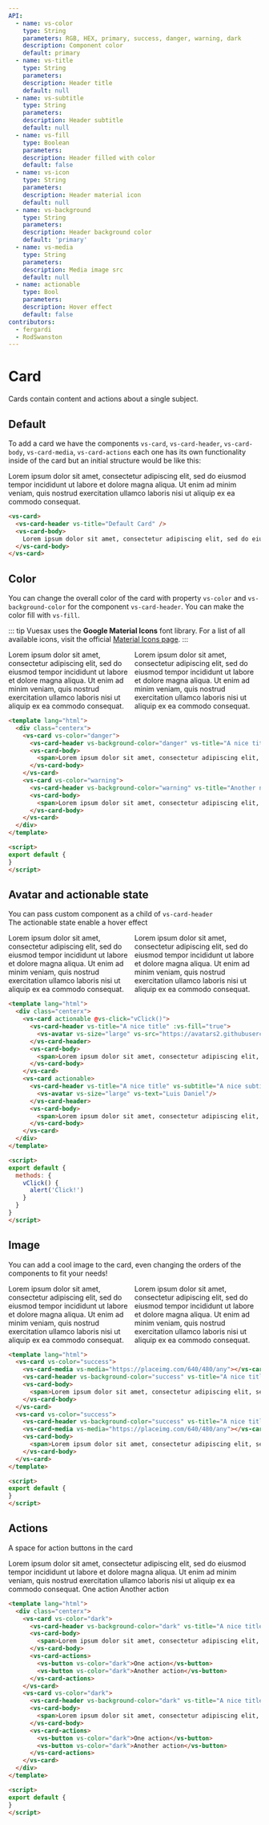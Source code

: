 ```yaml
---
API:
  - name: vs-color
    type: String
    parameters: RGB, HEX, primary, success, danger, warning, dark
    description: Component color
    default: primary
  - name: vs-title
    type: String
    parameters:
    description: Header title
    default: null
  - name: vs-subtitle
    type: String
    parameters:
    description: Header subtitle
    default: null
  - name: vs-fill
    type: Boolean
    parameters:
    description: Header filled with color
    default: false
  - name: vs-icon
    type: String
    parameters:
    description: Header material icon
    default: null
  - name: vs-background
    type: String
    parameters:
    description: Header background color
    default: 'primary'
  - name: vs-media
    type: String
    parameters:
    description: Media image src
    default: null
  - name: actionable
    type: Bool
    parameters:
    description: Hover effect
    default: false
contributors:
  - fergardi
  - RodSwanston
---
```


# Card <!--#new-->

<box header>

  Cards contain content and actions about a single subject.

</box>

<box>

## Default

To add a card we have the components `vs-card`, `vs-card-header`, `vs-card-body`, `vs-card-media`, `vs-card-actions` each one has its own functionality inside of the card but an initial structure would be like this:


<vuecode md>
<div slot="demo">
<vs-card>
  <vs-card-header vs-title="Default Card" />
  <vs-card-body>
    <span>Lorem ipsum dolor sit amet, consectetur adipiscing elit, sed do eiusmod tempor incididunt ut labore et dolore magna aliqua. Ut enim ad minim veniam, quis nostrud exercitation ullamco laboris nisi ut aliquip ex ea commodo consequat.</span>
  </vs-card-body>
</vs-card>
</div>
<div slot="code">

```html
<vs-card>
  <vs-card-header vs-title="Default Card" />
  <vs-card-body>
    Lorem ipsum dolor sit amet, consectetur adipiscing elit, sed do eiusmod tempor incididunt ut labore et dolore magna aliqua. Ut enim ad minim veniam, quis nostrud exercitation ullamco laboris nisi ut aliquip ex ea commodo consequat.
  </vs-card-body>
</vs-card>
```

</div>
</vuecode>
</box>


<box>

## Color

You can change the overall color of the card with property `vs-color` and `vs-background-color` for the component `vs-card-header`. You can make the color fill with `vs-fill`.

::: tip
Vuesax uses the **Google Material Icons** font library. For a list of all available icons, visit the official [Material Icons page](https://material.io/icons/).
:::

<vuecode md center>
<div slot="demo" style="display: flex;">
  <vs-card vs-color="danger">
    <vs-card-header vs-background-color="danger" vs-title="A nice title" vs-icon="error" :vs-fill="true"></vs-card-header>
    <vs-card-body>
      <span>Lorem ipsum dolor sit amet, consectetur adipiscing elit, sed do eiusmod tempor incididunt ut labore et dolore magna aliqua. Ut enim ad minim veniam, quis nostrud exercitation ullamco laboris nisi ut aliquip ex ea commodo consequat.</span>
    </vs-card-body>
  </vs-card>
  <vs-card vs-color="warning">
    <vs-card-header vs-background-color="warning" vs-title="Another nice title" vs-subtitle="A nice subtitle" vs-icon="warning"></vs-card-header>
    <vs-card-body>
      <span>Lorem ipsum dolor sit amet, consectetur adipiscing elit, sed do eiusmod tempor incididunt ut labore et dolore magna aliqua. Ut enim ad minim veniam, quis nostrud exercitation ullamco laboris nisi ut aliquip ex ea commodo consequat.</span>
    </vs-card-body>
  </vs-card>
</div>
<div slot="code">

```html
<template lang="html">
  <div class="centerx">
    <vs-card vs-color="danger">
      <vs-card-header vs-background-color="danger" vs-title="A nice title" vs-icon="error" :vs-fill="true"></vs-card-header>
      <vs-card-body>
        <span>Lorem ipsum dolor sit amet, consectetur adipiscing elit, sed do eiusmod tempor incididunt ut labore et dolore magna aliqua. Ut enim ad minim veniam, quis nostrud exercitation ullamco laboris nisi ut aliquip ex ea commodo consequat.</span>
      </vs-card-body>
    </vs-card>
    <vs-card vs-color="warning">
      <vs-card-header vs-background-color="warning" vs-title="Another nice title" vs-subtitle="A nice subtitle" vs-icon="warning"></vs-card-header>
      <vs-card-body>
        <span>Lorem ipsum dolor sit amet, consectetur adipiscing elit, sed do eiusmod tempor incididunt ut labore et dolore magna aliqua. Ut enim ad minim veniam, quis nostrud exercitation ullamco laboris nisi ut aliquip ex ea commodo consequat.</span>
      </vs-card-body>
    </vs-card>
  </div>
</template>

<script>
export default {
}
</script>
```

</div>
</vuecode>

</box>

<box>

## Avatar and actionable state

You can pass custom component as a child of `vs-card-header` <br>
The actionable state enable a hover effect

<script>
export default {
  methods: {
    vClick() {
      alert('Click!')
    }
  }
}
</script>

<vuecode md center>
<div slot="demo" style="display: flex;">
  <vs-card actionable @vs-click="vClick()">
    <vs-card-header vs-title="A nice title" :vs-fill="true">
      <vs-avatar vs-size="large" vs-src="https://avatars2.githubusercontent.com/u/31676496?s=460&v=4"/>
    </vs-card-header>
    <vs-card-body>
      <span>Lorem ipsum dolor sit amet, consectetur adipiscing elit, sed do eiusmod tempor incididunt ut labore et dolore magna aliqua. Ut enim ad minim veniam, quis nostrud exercitation ullamco laboris nisi ut aliquip ex ea commodo consequat.</span>
    </vs-card-body>
  </vs-card>
  <vs-card actionable>
    <vs-card-header vs-title="A nice title" vs-subtitle="A nice subtitle"  :vs-fill="true">
      <vs-avatar vs-size="large" vs-text="Luis Daniel"/>
    </vs-card-header>
    <vs-card-body>
      <span>Lorem ipsum dolor sit amet, consectetur adipiscing elit, sed do eiusmod tempor incididunt ut labore et dolore magna aliqua. Ut enim ad minim veniam, quis nostrud exercitation ullamco laboris nisi ut aliquip ex ea commodo consequat.</span>
    </vs-card-body>
  </vs-card>
</div>
<div slot="code">

```html
<template lang="html">
  <div class="centerx">
    <vs-card actionable @vs-click="vClick()">
      <vs-card-header vs-title="A nice title" :vs-fill="true">
        <vs-avatar vs-size="large" vs-src="https://avatars2.githubusercontent.com/u/31676496?s=460&v=4"/>
      </vs-card-header>
      <vs-card-body>
        <span>Lorem ipsum dolor sit amet, consectetur adipiscing elit, sed do eiusmod tempor incididunt ut labore et dolore magna aliqua. Ut enim ad minim veniam, quis nostrud exercitation ullamco laboris nisi ut aliquip ex ea commodo consequat.</span>
      </vs-card-body>
    </vs-card>
    <vs-card actionable>
      <vs-card-header vs-title="A nice title" vs-subtitle="A nice subtitle"  :vs-fill="true">
        <vs-avatar vs-size="large" vs-text="Luis Daniel"/>
      </vs-card-header>
      <vs-card-body>
        <span>Lorem ipsum dolor sit amet, consectetur adipiscing elit, sed do eiusmod tempor incididunt ut labore et dolore magna aliqua. Ut enim ad minim veniam, quis nostrud exercitation ullamco laboris nisi ut aliquip ex ea commodo consequat.</span>
      </vs-card-body>
    </vs-card>
  </div>
</template>

<script>
export default {
  methods: {
    vClick() {
      alert('Click!')
    }
  }
}
</script>
```

</div>
</vuecode>

</box>

<box>

## Image

You can add a cool image to the card, even changing the orders of the components to fit your needs!

<vuecode md center>
<div slot="demo" style="display: flex;">
  <vs-card vs-color="success">
    <vs-card-media vs-media="https://placeimg.com/640/480/any"></vs-card-media>
    <vs-card-header vs-background-color="success" vs-title="A nice title" vs-subtitle="A nice subtitle" vs-icon="check"></vs-card-header>
    <vs-card-body>
      <span>Lorem ipsum dolor sit amet, consectetur adipiscing elit, sed do eiusmod tempor incididunt ut labore et dolore magna aliqua. Ut enim ad minim veniam, quis nostrud exercitation ullamco laboris nisi ut aliquip ex ea commodo consequat.</span>
    </vs-card-body>
  </vs-card>
  <vs-card vs-color="success">
    <vs-card-header vs-background-color="success" vs-title="A nice title" vs-icon="check"></vs-card-header>
    <vs-card-media vs-media="https://placeimg.com/640/480/any"></vs-card-media>
    <vs-card-body>
      <span>Lorem ipsum dolor sit amet, consectetur adipiscing elit, sed do eiusmod tempor incididunt ut labore et dolore magna aliqua. Ut enim ad minim veniam, quis nostrud exercitation ullamco laboris nisi ut aliquip ex ea commodo consequat.</span>
    </vs-card-body>
  </vs-card>
</div>
<div slot="code">

```html
<template lang="html">
  <vs-card vs-color="success">
    <vs-card-media vs-media="https://placeimg.com/640/480/any"></vs-card-media>
    <vs-card-header vs-background-color="success" vs-title="A nice title" vs-subtitle="A nice subtitle" vs-icon="check"></vs-card-header>
    <vs-card-body>
      <span>Lorem ipsum dolor sit amet, consectetur adipiscing elit, sed do eiusmod tempor incididunt ut labore et dolore magna aliqua. Ut enim ad minim veniam, quis nostrud exercitation ullamco laboris nisi ut aliquip ex ea commodo consequat.</span>
    </vs-card-body>
  </vs-card>
  <vs-card vs-color="success">
    <vs-card-header vs-background-color="success" vs-title="A nice title" vs-icon="check"></vs-card-header>
    <vs-card-media vs-media="https://placeimg.com/640/480/any"></vs-card-media>
    <vs-card-body>
      <span>Lorem ipsum dolor sit amet, consectetur adipiscing elit, sed do eiusmod tempor incididunt ut labore et dolore magna aliqua. Ut enim ad minim veniam, quis nostrud exercitation ullamco laboris nisi ut aliquip ex ea commodo consequat.</span>
    </vs-card-body>
  </vs-card>
</template>

<script>
export default {
}
</script>
```

</div>
</vuecode>

</box>

<box>

## Actions

A space for action buttons in the card

<vuecode md center>
<div slot="demo" style="display: flex;">
  <vs-card vs-color="primary">
    <vs-card-header vs-background-color="primary" vs-title="A nice title" vs-subtitle="A nice subtitle" vs-icon="account_circle"></vs-card-header>
    <vs-card-body>
      <span>Lorem ipsum dolor sit amet, consectetur adipiscing elit, sed do eiusmod tempor incididunt ut labore et dolore magna aliqua. Ut enim ad minim veniam, quis nostrud exercitation ullamco laboris nisi ut aliquip ex ea commodo consequat.</span>
    </vs-card-body>
    <vs-card-actions>
      <vs-button vs-color="primary">One action</vs-button>
      <vs-button vs-color="primary">Another action</vs-button>
    </vs-card-actions>
  </vs-card>
</div>
<div slot="code">

```html
<template lang="html">
  <div class="centerx">
    <vs-card vs-color="dark">
      <vs-card-header vs-background-color="dark" vs-title="A nice title" vs-subtitle="A nice subtitle" vs-icon="account_circle"></vs-card-header>
      <vs-card-body>
        <span>Lorem ipsum dolor sit amet, consectetur adipiscing elit, sed do eiusmod tempor incididunt ut labore et dolore magna aliqua. Ut enim ad minim veniam, quis nostrud exercitation ullamco laboris nisi ut aliquip ex ea commodo consequat.</span>
      </vs-card-body>
      <vs-card-actions>
        <vs-button vs-color="dark">One action</vs-button>
        <vs-button vs-color="dark">Another action</vs-button>
      </vs-card-actions>
    </vs-card>
    <vs-card vs-color="dark">
      <vs-card-header vs-background-color="dark" vs-title="A nice title" vs-subtitle="A nice subtitle" vs-icon="account_circle"></vs-card-header>
      <vs-card-body>
        <span>Lorem ipsum dolor sit amet, consectetur adipiscing elit, sed do eiusmod tempor incididunt ut labore et dolore magna aliqua. Ut enim ad minim veniam, quis nostrud exercitation ullamco laboris nisi ut aliquip ex ea commodo consequat.</span>
      </vs-card-body>
      <vs-card-actions>
        <vs-button vs-color="dark">One action</vs-button>
        <vs-button vs-color="dark">Another action</vs-button>
      </vs-card-actions>
    </vs-card>
  </div>
</template>

<script>
export default {
}
</script>
```

</div>
</vuecode>

</box>
